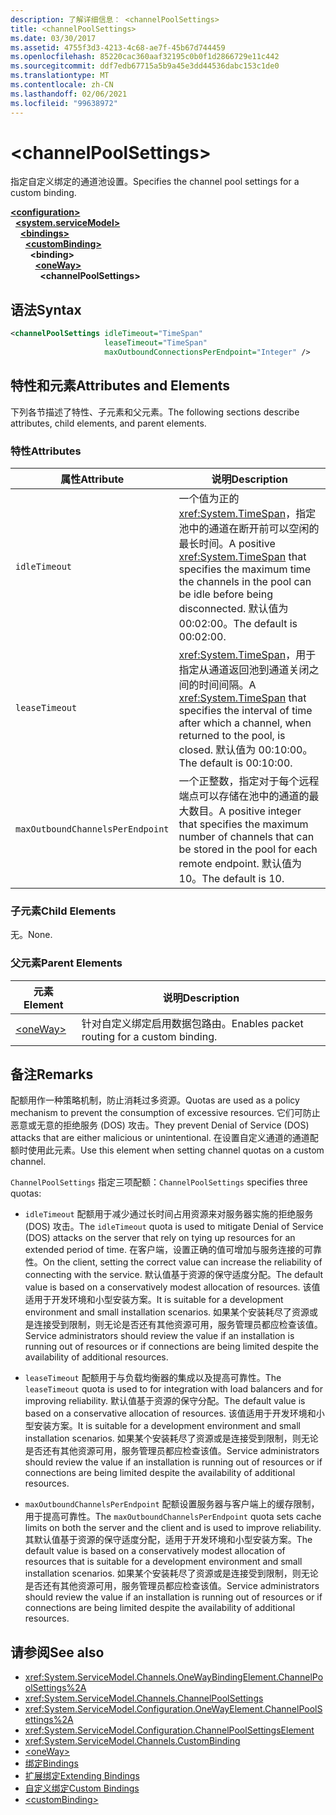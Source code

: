 ```yaml
---
description: 了解详细信息： <channelPoolSettings>
title: <channelPoolSettings>
ms.date: 03/30/2017
ms.assetid: 4755f3d3-4213-4c68-ae7f-45b67d744459
ms.openlocfilehash: 85220cac360aaf32195c0b0f1d2866729e11c442
ms.sourcegitcommit: ddf7edb67715a5b9a45e3dd44536dabc153c1de0
ms.translationtype: MT
ms.contentlocale: zh-CN
ms.lasthandoff: 02/06/2021
ms.locfileid: "99638972"
---
```

# \<channelPoolSettings>

<span data-ttu-id="1bbdd-102">指定自定义绑定的通道池设置。</span><span class="sxs-lookup"><span data-stu-id="1bbdd-102">Specifies the channel pool settings for a custom binding.</span></span>  
  
[**\<configuration>**](../configuration-element.md)\
&nbsp;&nbsp;[**\<system.serviceModel>**](system-servicemodel.md)\
&nbsp;&nbsp;&nbsp;&nbsp;[**\<bindings>**](bindings.md)\
&nbsp;&nbsp;&nbsp;&nbsp;&nbsp;&nbsp;[**\<customBinding>**](custombinding.md)\
&nbsp;&nbsp;&nbsp;&nbsp;&nbsp;&nbsp;&nbsp;&nbsp;**\<binding>**\
&nbsp;&nbsp;&nbsp;&nbsp;&nbsp;&nbsp;&nbsp;&nbsp;&nbsp;&nbsp;[**\<oneWay>**](oneway.md)\
&nbsp;&nbsp;&nbsp;&nbsp;&nbsp;&nbsp;&nbsp;&nbsp;&nbsp;&nbsp;&nbsp;&nbsp;**\<channelPoolSettings>**  
  
## <a name="syntax"></a><span data-ttu-id="1bbdd-103">语法</span><span class="sxs-lookup"><span data-stu-id="1bbdd-103">Syntax</span></span>  
  
```xml  
<channelPoolSettings idleTimeout="TimeSpan"
                     leaseTimeout="TimeSpan"
                     maxOutboundConnectionsPerEndpoint="Integer" />
```  
  
## <a name="attributes-and-elements"></a><span data-ttu-id="1bbdd-104">特性和元素</span><span class="sxs-lookup"><span data-stu-id="1bbdd-104">Attributes and Elements</span></span>  

 <span data-ttu-id="1bbdd-105">下列各节描述了特性、子元素和父元素。</span><span class="sxs-lookup"><span data-stu-id="1bbdd-105">The following sections describe attributes, child elements, and parent elements.</span></span>  
  
### <a name="attributes"></a><span data-ttu-id="1bbdd-106">特性</span><span class="sxs-lookup"><span data-stu-id="1bbdd-106">Attributes</span></span>  
  
|<span data-ttu-id="1bbdd-107">属性</span><span class="sxs-lookup"><span data-stu-id="1bbdd-107">Attribute</span></span>|<span data-ttu-id="1bbdd-108">说明</span><span class="sxs-lookup"><span data-stu-id="1bbdd-108">Description</span></span>|  
|---------------|-----------------|  
|`idleTimeout`|<span data-ttu-id="1bbdd-109">一个值为正的 <xref:System.TimeSpan>，指定池中的通道在断开前可以空闲的最长时间。</span><span class="sxs-lookup"><span data-stu-id="1bbdd-109">A positive <xref:System.TimeSpan> that specifies the maximum time the channels in the pool can be idle before being disconnected.</span></span> <span data-ttu-id="1bbdd-110">默认值为 00:02:00。</span><span class="sxs-lookup"><span data-stu-id="1bbdd-110">The default is 00:02:00.</span></span>|  
|`leaseTimeout`|<span data-ttu-id="1bbdd-111"><xref:System.TimeSpan>，用于指定从通道返回池到通道关闭之间的时间间隔。</span><span class="sxs-lookup"><span data-stu-id="1bbdd-111">A <xref:System.TimeSpan> that specifies the interval of time after which a channel, when returned to the pool, is closed.</span></span> <span data-ttu-id="1bbdd-112">默认值为 00:10:00。</span><span class="sxs-lookup"><span data-stu-id="1bbdd-112">The default is 00:10:00.</span></span>|  
|`maxOutboundChannelsPerEndpoint`|<span data-ttu-id="1bbdd-113">一个正整数，指定对于每个远程端点可以存储在池中的通道的最大数目。</span><span class="sxs-lookup"><span data-stu-id="1bbdd-113">A positive integer that specifies the maximum number of channels that can be stored in the pool for each remote endpoint.</span></span> <span data-ttu-id="1bbdd-114">默认值为 10。</span><span class="sxs-lookup"><span data-stu-id="1bbdd-114">The default is 10.</span></span>|  
  
### <a name="child-elements"></a><span data-ttu-id="1bbdd-115">子元素</span><span class="sxs-lookup"><span data-stu-id="1bbdd-115">Child Elements</span></span>  

 <span data-ttu-id="1bbdd-116">无。</span><span class="sxs-lookup"><span data-stu-id="1bbdd-116">None.</span></span>  
  
### <a name="parent-elements"></a><span data-ttu-id="1bbdd-117">父元素</span><span class="sxs-lookup"><span data-stu-id="1bbdd-117">Parent Elements</span></span>  
  
|<span data-ttu-id="1bbdd-118">元素</span><span class="sxs-lookup"><span data-stu-id="1bbdd-118">Element</span></span>|<span data-ttu-id="1bbdd-119">说明</span><span class="sxs-lookup"><span data-stu-id="1bbdd-119">Description</span></span>|  
|-------------|-----------------|  
|[\<oneWay>](oneway.md)|<span data-ttu-id="1bbdd-120">针对自定义绑定启用数据包路由。</span><span class="sxs-lookup"><span data-stu-id="1bbdd-120">Enables packet routing for a custom binding.</span></span>|  
  
## <a name="remarks"></a><span data-ttu-id="1bbdd-121">备注</span><span class="sxs-lookup"><span data-stu-id="1bbdd-121">Remarks</span></span>  

 <span data-ttu-id="1bbdd-122">配额用作一种策略机制，防止消耗过多资源。</span><span class="sxs-lookup"><span data-stu-id="1bbdd-122">Quotas are used as a policy mechanism to prevent the consumption of excessive resources.</span></span> <span data-ttu-id="1bbdd-123">它们可防止恶意或无意的拒绝服务 (DOS) 攻击。</span><span class="sxs-lookup"><span data-stu-id="1bbdd-123">They prevent Denial of Service (DOS) attacks that are either malicious or unintentional.</span></span> <span data-ttu-id="1bbdd-124">在设置自定义通道的通道配额时使用此元素。</span><span class="sxs-lookup"><span data-stu-id="1bbdd-124">Use this element when setting channel quotas on a custom channel.</span></span>  
  
 <span data-ttu-id="1bbdd-125">`ChannelPoolSettings` 指定三项配额：</span><span class="sxs-lookup"><span data-stu-id="1bbdd-125">`ChannelPoolSettings` specifies three quotas:</span></span>  
  
- <span data-ttu-id="1bbdd-126">`idleTimeout` 配额用于减少通过长时间占用资源来对服务器实施的拒绝服务 (DOS) 攻击。</span><span class="sxs-lookup"><span data-stu-id="1bbdd-126">The `idleTimeout` quota is used to mitigate Denial of Service (DOS) attacks on the server that rely on tying up resources for an extended period of time.</span></span> <span data-ttu-id="1bbdd-127">在客户端，设置正确的值可增加与服务连接的可靠性。</span><span class="sxs-lookup"><span data-stu-id="1bbdd-127">On the client, setting the correct value can increase the reliability of connecting with the service.</span></span> <span data-ttu-id="1bbdd-128">默认值基于资源的保守适度分配。</span><span class="sxs-lookup"><span data-stu-id="1bbdd-128">The default value is based on a conservatively modest allocation of resources.</span></span> <span data-ttu-id="1bbdd-129">该值适用于开发环境和小型安装方案。</span><span class="sxs-lookup"><span data-stu-id="1bbdd-129">It is suitable for a development environment and small installation scenarios.</span></span> <span data-ttu-id="1bbdd-130">如果某个安装耗尽了资源或是连接受到限制，则无论是否还有其他资源可用，服务管理员都应检查该值。</span><span class="sxs-lookup"><span data-stu-id="1bbdd-130">Service administrators should review the value if an installation is running out of resources or if connections are being limited despite the availability of additional resources.</span></span>  
  
- <span data-ttu-id="1bbdd-131">`leaseTimeout` 配额用于与负载均衡器的集成以及提高可靠性。</span><span class="sxs-lookup"><span data-stu-id="1bbdd-131">The `leaseTimeout` quota is used to for integration with load balancers and for improving reliability.</span></span> <span data-ttu-id="1bbdd-132">默认值基于资源的保守分配。</span><span class="sxs-lookup"><span data-stu-id="1bbdd-132">The default value is based on a conservative allocation of resources.</span></span> <span data-ttu-id="1bbdd-133">该值适用于开发环境和小型安装方案。</span><span class="sxs-lookup"><span data-stu-id="1bbdd-133">It is suitable for a development environment and small installation scenarios.</span></span> <span data-ttu-id="1bbdd-134">如果某个安装耗尽了资源或是连接受到限制，则无论是否还有其他资源可用，服务管理员都应检查该值。</span><span class="sxs-lookup"><span data-stu-id="1bbdd-134">Service administrators should review the value if an installation is running out of resources or if connections are being limited despite the availability of additional resources.</span></span>  
  
- <span data-ttu-id="1bbdd-135">`maxOutboundChannelsPerEndpoint` 配额设置服务器与客户端上的缓存限制，用于提高可靠性。</span><span class="sxs-lookup"><span data-stu-id="1bbdd-135">The `maxOutboundChannelsPerEndpoint` quota sets cache limits on both the server and the client and is used to improve reliability.</span></span> <span data-ttu-id="1bbdd-136">其默认值基于资源的保守适度分配，适用于开发环境和小型安装方案。</span><span class="sxs-lookup"><span data-stu-id="1bbdd-136">The default value is based on a conservatively modest allocation of resources that is suitable for a development environment and small installation scenarios.</span></span> <span data-ttu-id="1bbdd-137">如果某个安装耗尽了资源或是连接受到限制，则无论是否还有其他资源可用，服务管理员都应检查该值。</span><span class="sxs-lookup"><span data-stu-id="1bbdd-137">Service administrators should review the value if an installation is running out of resources or if connections are being limited despite the availability of additional resources.</span></span>  
  
## <a name="see-also"></a><span data-ttu-id="1bbdd-138">请参阅</span><span class="sxs-lookup"><span data-stu-id="1bbdd-138">See also</span></span>

- <xref:System.ServiceModel.Channels.OneWayBindingElement.ChannelPoolSettings%2A>
- <xref:System.ServiceModel.Channels.ChannelPoolSettings>
- <xref:System.ServiceModel.Configuration.OneWayElement.ChannelPoolSettings%2A>
- <xref:System.ServiceModel.Configuration.ChannelPoolSettingsElement>
- <xref:System.ServiceModel.Channels.CustomBinding>
- [\<oneWay>](oneway.md)
- [<span data-ttu-id="1bbdd-139">绑定</span><span class="sxs-lookup"><span data-stu-id="1bbdd-139">Bindings</span></span>](../../../wcf/bindings.md)
- [<span data-ttu-id="1bbdd-140">扩展绑定</span><span class="sxs-lookup"><span data-stu-id="1bbdd-140">Extending Bindings</span></span>](../../../wcf/extending/extending-bindings.md)
- [<span data-ttu-id="1bbdd-141">自定义绑定</span><span class="sxs-lookup"><span data-stu-id="1bbdd-141">Custom Bindings</span></span>](../../../wcf/extending/custom-bindings.md)
- [\<customBinding>](custombinding.md)
